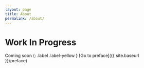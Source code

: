 ```yaml
---
layout: page
title: About
permalink: /about/
---
```


# Work In Progress
Coming soon
{: .label .label-yellow }
[Go to preface]({{ site.baseurl }}/preface)
